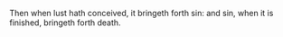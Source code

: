 Then when lust hath conceived, it bringeth forth sin: and sin, when it is finished, bringeth forth death.
